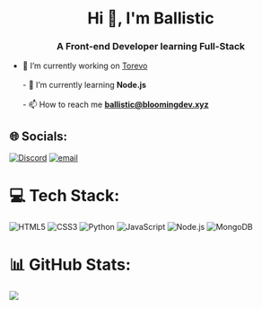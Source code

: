 <h1 align="center">Hi 👋, I'm Ballistic</h1>
<h3 align="center">A Front-end Developer learning Full-Stack</h3>

- 🔭 I’m currently working on [Torevo](https://torevo.xyz)<br><br>- 🌱 I’m currently learning **Node.js**<br><br>- 📫 How to reach me **ballistic@bloomingdev.xyz**


## 🌐 Socials:
[![Discord](https://img.shields.io/badge/Discord-%237289DA.svg?logo=discord&logoColor=white)](https://discord.gg/EDJJeJG3JN) [![email](https://img.shields.io/badge/Email-D14836?logo=gmail&logoColor=white)](mailto:ballistic@bloomingdev.xyz) 

# 💻 Tech Stack:
![HTML5](https://img.shields.io/badge/html5-%23E34F26.svg?style=flat&logo=html5&logoColor=white)
![CSS3](https://img.shields.io/badge/css3-%231572B6.svg?style=flat&logo=css3&logoColor=white)
![Python](https://img.shields.io/badge/python-%233776AB.svg?style=flat&logo=python&logoColor=white)
![JavaScript](https://img.shields.io/badge/javascript-%23F7DF1E.svg?style=flat&logo=javascript&logoColor=black)
![Node.js](https://img.shields.io/badge/node.js-%23339933.svg?style=flat&logo=node.js&logoColor=white)
![MongoDB](https://img.shields.io/badge/mongodb-%2347A248.svg?style=flat&logo=mongodb&logoColor=white)
# 📊 GitHub Stats:
![](https://nirzak-streak-stats.vercel.app/?user=MadBallistic&theme=gotham&hide_border=false)
